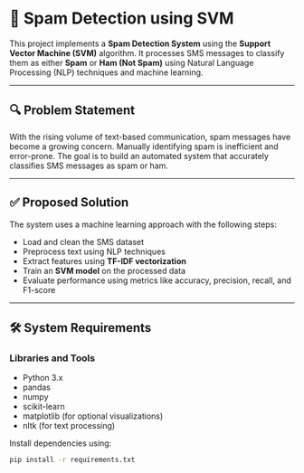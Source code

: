 # 📧 Spam Detection using SVM

This project implements a **Spam Detection System** using the **Support Vector Machine (SVM)** algorithm. It processes SMS messages to classify them as either **Spam** or **Ham (Not Spam)** using Natural Language Processing (NLP) techniques and machine learning.

---

## 🔍 Problem Statement

With the rising volume of text-based communication, spam messages have become a growing concern. Manually identifying spam is inefficient and error-prone. The goal is to build an automated system that accurately classifies SMS messages as spam or ham.

---

## ✅ Proposed Solution

The system uses a machine learning approach with the following steps:
- Load and clean the SMS dataset
- Preprocess text using NLP techniques
- Extract features using **TF-IDF vectorization**
- Train an **SVM model** on the processed data
- Evaluate performance using metrics like accuracy, precision, recall, and F1-score

---

## 🛠️ System Requirements

### Libraries and Tools
- Python 3.x
- pandas
- numpy
- scikit-learn
- matplotlib (for optional visualizations)
- nltk (for text processing)

Install dependencies using:
```bash
pip install -r requirements.txt
